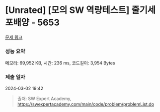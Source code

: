 # [Unrated] [모의 SW 역량테스트] 줄기세포배양 - 5653 

[문제 링크](https://swexpertacademy.com/main/code/problem/problemDetail.do?contestProbId=AWXRJ8EKe48DFAUo) 

### 성능 요약

메모리: 69,952 KB, 시간: 236 ms, 코드길이: 3,954 Bytes

### 제출 일자

2024-03-02 19:42



> 출처: SW Expert Academy, https://swexpertacademy.com/main/code/problem/problemList.do